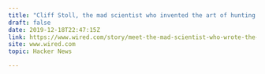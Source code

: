 ```yaml
---
title: "Cliff Stoll, the mad scientist who invented the art of hunting hackers"
draft: false
date: 2019-12-18T22:47:15Z
link: https://www.wired.com/story/meet-the-mad-scientist-who-wrote-the-book-on-how-to-hunt-hackers/?utm_medium=RSS&utm_source=hune
site: www.wired.com
topic: Hacker News  

---
```

